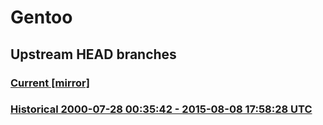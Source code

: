 # Gentoo

## Upstream HEAD branches

### [Current [mirror]](../../tree/head)

### [Historical 2000-07-28 00:35:42 - 2015-08-08 17:58:28 UTC](../../tree/by-date/20000728T003542Z_20150808T175828Z)
